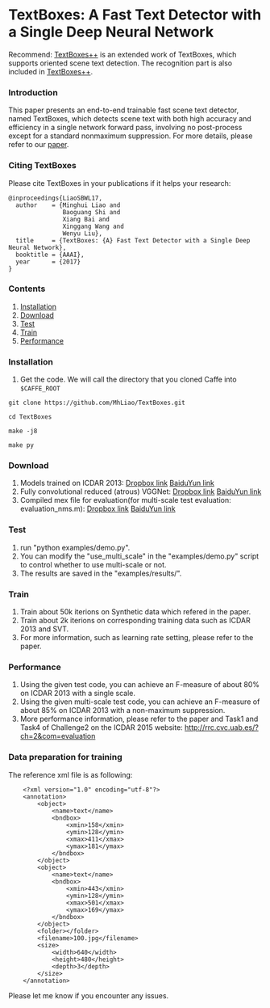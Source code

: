 # TextBoxes: A Fast Text Detector with a Single Deep Neural Network

Recommend: [TextBoxes++](https://github.com/MhLiao/TextBoxes_plusplus) is an extended work of TextBoxes, which supports oriented scene text detection. The recognition part is also included in [TextBoxes++](https://github.com/MhLiao/TextBoxes_plusplus).

### Introduction
This paper presents an end-to-end trainable fast scene text detector, named TextBoxes, which detects scene text with both high accuracy and efficiency in a single network forward pass, involving no post-process except for a standard nonmaximum suppression. For more details, please refer to our [paper](https://arxiv.org/abs/1611.06779).

### Citing TextBoxes
Please cite TextBoxes in your publications if it helps your research:

    @inproceedings{LiaoSBWL17,
      author    = {Minghui Liao and
                   Baoguang Shi and
                   Xiang Bai and
                   Xinggang Wang and
                   Wenyu Liu},
      title     = {TextBoxes: {A} Fast Text Detector with a Single Deep Neural Network},
      booktitle = {AAAI},
      year      = {2017}
    }


### Contents
1. [Installation](#installation)
2. [Download](#download)
3. [Test](#test)
4. [Train](#train)
5. [Performance](#performance)

### Installation
1. Get the code. We will call the directory that you cloned Caffe into `$CAFFE_ROOT`
  ```Shell
  git clone https://github.com/MhLiao/TextBoxes.git
  
  cd TextBoxes
  
  make -j8
  
  make py
  ```

### Download
1. Models trained on ICDAR 2013: [Dropbox link](https://www.dropbox.com/s/g8pjzv2de9gty8g/TextBoxes_icdar13.caffemodel?dl=0) [BaiduYun link](http://pan.baidu.com/s/1qY73XHq)
2. Fully convolutional reduced (atrous) VGGNet: [Dropbox link](https://www.dropbox.com/s/qxc64az0a21vodt/VGG_ILSVRC_16_layers_fc_reduced.caffemodel?dl=0) [BaiduYun link](http://pan.baidu.com/s/1slQyMiL)
3. Compiled mex file for evaluation(for multi-scale test evaluation: evaluation_nms.m): [Dropbox link](https://www.dropbox.com/s/xtjuwvphxnz1nl8/polygon_intersect.mexa64?dl=0) [BaiduYun link](http://pan.baidu.com/s/1jIe9UWA)


### Test
1. run "python examples/demo.py".
2. You can modify the "use_multi_scale" in the "examples/demo.py" script to control whether to use multi-scale or not.
3. The results are saved in the "examples/results/".


### Train
1. Train about 50k iterions on Synthetic data which refered in the paper.
2. Train about 2k iterions on corresponding training data such as ICDAR 2013 and SVT.
3. For more information, such as learning rate setting, please refer to the paper.

### Performance
1. Using the given test code, you can achieve an F-measure of about 80% on ICDAR 2013 with a single scale.
2. Using the given multi-scale test code, you can achieve an F-measure of about 85% on ICDAR 2013 with a non-maximum suppression.
3. More performance information, please refer to the paper and Task1 and Task4 of Challenge2 on the ICDAR 2015 website: http://rrc.cvc.uab.es/?ch=2&com=evaluation

### Data preparation for training
The reference xml file is as following:
  
        <?xml version="1.0" encoding="utf-8"?>
        <annotation>
            <object>
                <name>text</name>
                <bndbox>
                    <xmin>158</xmin>
                    <ymin>128</ymin>
                    <xmax>411</xmax>
                    <ymax>181</ymax>
                </bndbox>
            </object>
            <object>
                <name>text</name>
                <bndbox>
                    <xmin>443</xmin>
                    <ymin>128</ymin>
                    <xmax>501</xmax>
                    <ymax>169</ymax>
                </bndbox>
            </object>
            <folder></folder>
            <filename>100.jpg</filename>
            <size>
                <width>640</width>
                <height>480</height>
                <depth>3</depth>
            </size>
        </annotation>

Please let me know if you encounter any issues.
